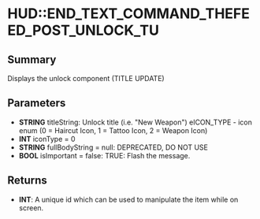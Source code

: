 # HUD::END_TEXT_COMMAND_THEFEED_POST_UNLOCK_TU

## Summary
Displays the unlock component (TITLE UPDATE)

## Parameters
* **STRING** titleString:
Unlock title (i.e.
"New Weapon") eICON_TYPE		- icon enum (0 = Haircut Icon, 1 = Tattoo Icon, 2 = Weapon Icon)
* **INT** iconType = 0
* **STRING** fullBodyString = null: DEPRECATED, DO NOT USE
* **BOOL** isImportant = false: TRUE: Flash the message.

## Returns
* **INT**: A unique id which can be used to manipulate the item while on screen.